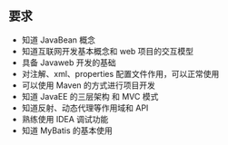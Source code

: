 ## 要求

- 知道 JavaBean 概念
- 知道互联网开发基本概念和 web 项目的交互模型
- 具备 Javaweb 开发的基础
- 对注解、xml、properties 配置文件作用，可以正常使用
- 可以使用 Maven 的方式进行项目开发
- 知道 JavaEE 的三层架构 和 MVC 模式
- 知道反射、动态代理等作用域和 API
- 熟练使用 IDEA 调试功能
- 知道 MyBatis 的基本使用
